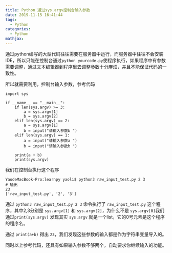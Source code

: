 ```yaml
---
title: Python 通过sys.argv控制台输入参数
date: 2019-11-15 16:41:44
tags:
  - Python
categories:
  - Python
mathjax:
---
```


通过python编写的大型代码往往需要在服务器中运行，而服务器中往往不会安装IDE，所以只能在控制台通过`python yourcode.py`使程序执行，如果程序中有参数需要调整，通过文本编辑器到程序里去调整参数十分麻烦，并且不能保证代码的一致性。

所以就需要利用，控制台输入参数，参考代码

```
import sys

if __name__ == "__main__":
    if len(sys.argv) >= 3:
        a = sys.argv[1]
        b = sys.argv[2]
    elif len(sys.argv) == 2:
        a = sys.argv[1]
        b = input("请输入参数b ")
    elif len(sys.argv) == 1:
        a = input("请输入参数a ")
        b = input("请输入参数b ")

    print(a + b)
    print(sys.argv)
```


我们在控制台执行这个程序

```
YaodeMacBook-Pro:learnpy yaoli$ python3 raw_input_test.py 2 3
# 输出
23
['raw_input_test.py', '2', '3']
```

通过 `python3 raw_input_test.py 2 3` 命令执行了 `raw_input_test.py` 这个程序，其中2,3分别是 `sys.argv[1]` 和 `sys.argv[2]`，为什么不是 `sys.argv[0]`我们通过`print(sys.argv)` 发现其实 `sys.argv` 就是一个list，它的0号元素是这个程序的程序名。

通过 `print(a+b)` 得出 `23`，我们发现这些参数的输入都是作为字符串变量导入的。

同时以上参考代码，还具有如果输入参数不够两个，自动要求你继续输入的功能。
